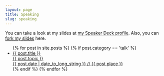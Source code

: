 ```yaml
---
layout: page
title: Speaking
slug: speaking
---
```


<div class="g one-whole" markdown="1">

<p class="lead">You can take a look at my slides at <a href="https://speakerdeck.com/aniketpant">my Speaker Deck profile</a>. Also, you can <a href="https://github.com/aniketpant/presentations">fork my slides</a> here.</p>

<ul class="block-list text--center">
{% for post in site.posts %}
	{% if post.category == 'talk' %}
		<li>
			<a href="{{ post.url }}" class="link-complex">
				<span class="gamma">{{ post.title }}</span><br/>
				<span class="topic beta highlight link-complex__target">{{ post.topic }}</span><br/>
				<date class="date">{{ post.date | date_to_long_string }}</date> // <span class="place">{{ post.place }}</span>
			</a>
		</li>
	{% endif %}
{% endfor %}
</ul>

</div>